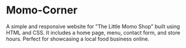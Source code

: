 # Momo-Corner
A simple and responsive website for "The Little Momo Shop" built using HTML and CSS. It includes a home page, menu, contact form, and store hours. Perfect for showcasing a local food business online.
